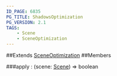 ```yaml
---
ID_PAGE: 6835
PG_TITLE: ShadowsOptimization
PG_VERSION: 2.1
TAGS:
    - Scene
    - SceneOptimization
---
```




##Extends
 [SceneOptimization](page.php?p=6832)
##Members

###apply : (scene: [Scene](page.php?p=6662)) =&gt; boolean




